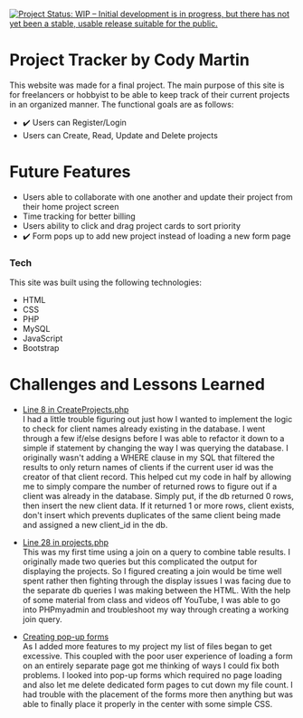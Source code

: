 [![Project Status: WIP – Initial development is in progress, but there has not yet been a stable, usable release suitable for the public.](https://www.repostatus.org/badges/latest/wip.svg)](https://www.repostatus.org/#wip)

# Project Tracker by Cody Martin

This website was made for a final project. The main purpose of this site is for freelancers or hobbyist to be able to keep track of their current projects in an organized manner. The functional goals are as follows:

- ✔️ Users can Register/Login
- Users can Create, Read, Update and Delete projects

# Future Features

- Users able to collaborate with one another and update their project from their home project screen
- Time tracking for better billing
- Users ability to click and drag project cards to sort priority
- ✔️ Form pops up to add new project instead of loading a new form page

### Tech

This site was built using the following technologies:

- HTML
- CSS
- PHP
- MySQL
- JavaScript
- Bootstrap

# Challenges and Lessons Learned

- <ins>Line 8 in CreateProjects.php </ins> <br />
  I had a little trouble figuring out just how I wanted to implement the logic to check for client names already existing in the database. I went through a few if/else designs before I was able to refactor it down to a simple if statement by changing the way I was querying the database. I originally wasn't adding a WHERE clause in my SQL that filtered the results to only return names of clients if the current user id was the creator of that client record. This helped cut my code in half by allowing me to simply compare the number of returned rows to figure out if a client was already in the database. Simply put, if the db returned 0 rows, then insert the new client data. If it returned 1 or more rows, client exists, don't insert which prevents duplicates of the same client being made and assigned a new client_id in the db.

- <ins>Line 28 in projects.php </ins> <br />
  This was my first time using a join on a query to combine table results. I originally made two queries but this complicated the output for displaying the projects. So I figured creating a join would be time well spent rather then fighting through the display issues I was facing due to the separate db queries I was making between the HTML. With the help of some material from class and videos off YouTube, I was able to go into PHPmyadmin and troubleshoot my way through creating a working join query.

- <ins>Creating pop-up forms </ins> <br />
  As I added more features to my project my list of files began to get excessive. This coupled with the poor user experience of loading a form on an entirely separate page got me thinking of ways I could fix both problems. I looked into pop-up forms which required no page loading and also let me delete dedicated form pages to cut down my file count. I had trouble with the placement of the forms more then anything but was able to finally place it properly in the center with some simple CSS.
